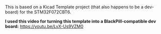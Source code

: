 This is based on a Kicad Template project (that also happens to be a dev-board) for the STM32F072CBT6.

****I used this video for turning this template into a BlackPill-compatible dev board:**** https://youtu.be/LvX-Us9VZM0
